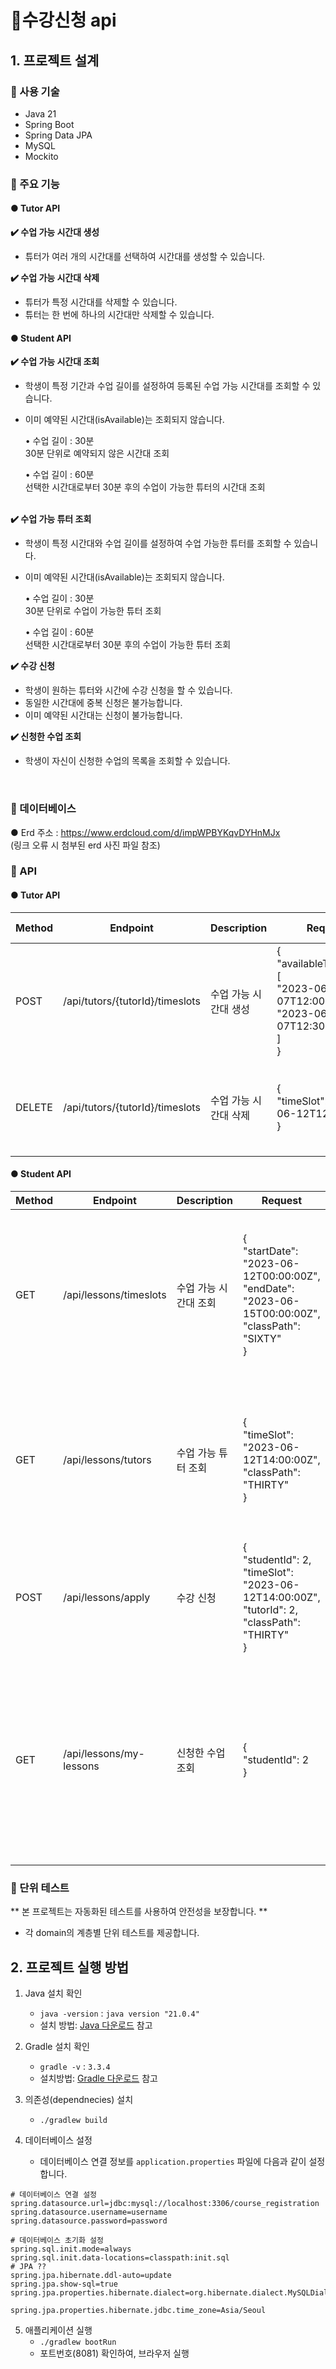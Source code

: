 # 🛒수강신청 api


## 1. 프로젝트 설계
### 📌 사용 기술
- Java 21
- Spring Boot
- Spring Data JPA
- MySQL
- Mockito

  
### 📌 주요 기능

#### ● Tutor API
**✔️ 수업 가능 시간대 생성**
- 튜터가 여러 개의 시간대를 선택하여 시간대를 생성할 수 있습니다.<br>

**✔️ 수업 가능 시간대 삭제**
- 튜터가 특정 시간대를 삭제할 수 있습니다.
- 튜터는 한 번에 하나의 시간대만 삭제할 수 있습니다.

#### ● Student API
**✔️ 수업 가능 시간대 조회**
- 학생이 특정 기간과 수업 길이를 설정하여 등록된 수업 가능 시간대를 조회할 수 있습니다.<br>
- 이미 예약된 시간대(isAvailable)는 조회되지 않습니다.<br>

  • 수업 길이 : 30분<br>
    30분 단위로 예약되지 않은 시간대 조회<br>
    
  • 수업 길이 : 60분<br>
    선택한 시간대로부터 30분 후의 수업이 가능한 튜터의 시간대 조회
   <br>
   <br>

   
**✔️ 수업 가능 튜터 조회**
- 학생이 특정 시간대와 수업 길이를 설정하여 수업 가능한 튜터를 조회할 수 있습니다.
- 이미 예약된 시간대(isAvailable)는 조회되지 않습니다.<br>
  
    • 수업 길이 : 30분<br>
    30분 단위로 수업이 가능한 튜터 조회<br>
    
    • 수업 길이 : 60분<br>
    선택한 시간대로부터 30분 후의 수업이 가능한 튜터 조회
   <br>
    
**✔️ 수강 신청**
- 학생이 원하는 튜터와 시간에 수강 신청을 할 수 있습니다.<br>
- 동일한 시간대에 중복 신청은 불가능합니다.<br>
- 이미 예약된 시간대는 신청이 불가능합니다.<br>
 
**✔️ 신청한 수업 조회**
- 학생이 자신이 신청한 수업의 목록을 조회할 수 있습니다.<br>

<br>

### 📌 데이터베이스
● Erd 주소 : https://www.erdcloud.com/d/impWPBYKqvDYHnMJx<br>
(링크 오류 시 첨부된 erd 사진 파일 참조)
<br>

### 📌 API

#### ● Tutor API

| Method | Endpoint                           | Description                     | Request                                                                     | Response Example                                      |
|--------|------------------------------------|---------------------------------|-----------------------------------------------------------------------------|------------------------------------------------------|
| POST   | /api/tutors/{tutorId}/timeslots   | 수업 가능 시간대 생성         | {<br>  "availableTimeSlots": [<br>    "2023-06-07T12:00:00Z",<br>    "2023-06-07T12:30:00Z"<br>  ]<br>} | {<br>  "statusCode": 200,<br>  "message": "시간대 생성 성공"<br>} |
| DELETE | /api/tutors/{tutorId}/timeslots   | 수업 가능 시간대 삭제         | {<br>  "timeSlot": "2023-06-12T12:00:00Z"<br>}                          | {<br>  "statusCode": 200,<br>  "message": "시간대 삭제 성공"<br>} |

#### ● Student API

| Method | Endpoint                     | Description                  | Request                                                                     | Response Example                                      |
|--------|------------------------------|------------------------------|-----------------------------------------------------------------------------|------------------------------------------------------|
| GET    | /api/lessons/timeslots       | 수업 가능 시간대 조회      | {<br>  "startDate": "2023-06-12T00:00:00Z",<br>  "endDate": "2023-06-15T00:00:00Z",<br>  "classPath": "SIXTY"<br>} | {<br>  "statusCode": 200,<br>  "message": "수업 가능 시간대 조회 성공",<br>  "data": [<br>    {"availableTimeSlot": "2023-06-12T14:00:00Z"},<br>    {"availableTimeSlot": "2023-06-14T20:00:00Z"}<br>  ]<br>} |
| GET    | /api/lessons/tutors          | 수업 가능 튜터 조회        | {<br>  "timeSlot": "2023-06-12T14:00:00Z",<br>  "classPath": "THIRTY"<br>}                          | {<br>  "statusCode": 200,<br>  "message": "수업 가능한 튜터 조회 성공",<br>  "data": [<br>    {<br>      "tutorId": 2,<br>      "tutorName": "Jane Smith"<br>    }<br>  ]<br>} |
| POST   | /api/lessons/apply            | 수강 신청                   | {<br>  "studentId": 2,<br>  "timeSlot": "2023-06-12T14:00:00Z",<br>  "tutorId": 2,<br>  "classPath": "THIRTY"<br>} | {<br>  "statusCode": 200,<br>  "message": "수강 신청 성공"<br>} |
| GET    | /api/lessons/my-lessons       | 신청한 수업 조회            | {<br>  "studentId": 2<br>}                                               | {<br>  "statusCode": 200,<br>  "message": "신청한 수업 조회 성공",<br>  "data": [<br>    {<br>      "lessonId": 1,<br>      "tutorName": "Jane Smith",<br>      "timeSlot": "2023-06-12T14:00:00Z",<br>      "classPath": "THIRTY"<br>    }<br>  ]<br>} |

### 📌 단위 테스트
** 본 프로젝트는 자동화된 테스트를 사용하여 안전성을 보장합니다. **
   - 각 domain의 계층별 단위 테스트를 제공합니다.


## 2. 프로젝트 실행 방법
1) Java 설치 확인

   - `java -version` : `java version "21.0.4"`
   - 설치 방법: [Java 다운로드](https://www.oracle.com/java/technologies/javase-jdk11-downloads.html) 참고

2) Gradle 설치 확인

   - `gradle -v` : `3.3.4`
   - 설치방법: [Gradle 다운로드](https://gradle.org/releases/) 참고
   
3) 의존성(dependnecies) 설치

   - `./gradlew build`
  
4) 데이터베이스 설정

   - 데이터베이스 연결 정보를 `application.properties` 파일에 다음과 같이 설정합니다.

 ```properties
# 데이터베이스 연결 설정
spring.datasource.url=jdbc:mysql://localhost:3306/course_registration
spring.datasource.username=username
spring.datasource.password=password

# 데이터베이스 초기화 설정
spring.sql.init.mode=always
spring.sql.init.data-locations=classpath:init.sql
# JPA ??
spring.jpa.hibernate.ddl-auto=update
spring.jpa.show-sql=true
spring.jpa.properties.hibernate.dialect=org.hibernate.dialect.MySQLDialect

spring.jpa.properties.hibernate.jdbc.time_zone=Asia/Seoul
```
5) 애플리케이션 실행
   - `./gradlew bootRun`
   - 포트번호(8081) 확인하여, 브라우저 실행
<br>


